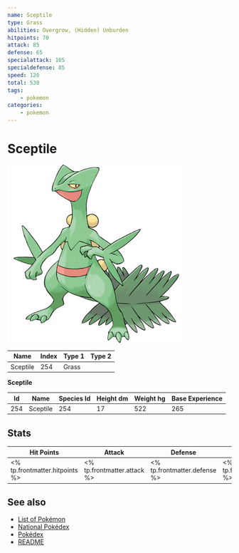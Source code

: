 ```yaml
---
name: Sceptile
type: Grass
abilities: Overgrow, (Hidden) Unburden
hitpoints: 70
attack: 85
defense: 65
specialattack: 105
specialdefense: 85
speed: 120
total: 530
tags:
    - pokemon
categories:
    - pokemon
---
```


# Sceptile


![Sceptile](images/254.png)

| **Name** | **Index** | **Type 1** | **Type 2** |
|----|----|----|----|
| Sceptile | 254 | Grass  |  |

**Sceptile** 




| **Id** | **Name** | **Species Id** | **Height dm** | **Weight hg** | **Base Experience** |
|--------|----------|----------------|------------|------------|---------------------|
| 254 | Sceptile | 254 | 17 | 522 | 265 |



## Stats

| **Hit Points** | **Attack** | **Defense** | **Special Attack** | **Special Defense** | **Speed** | **Total** |
|----------------|------------|-------------|--------------------|---------------------|-----------|-----------|
| <% tp.frontmatter.hitpoints %> | <% tp.frontmatter.attack %> | <% tp.frontmatter.defense %> | <% tp.frontmatter.specialattack %> | <% tp.frontmatter.specialdefense %> | <% tp.frontmatter.speed %> | <% tp.frontmatter.total %> |

## See also

- [List of Pokémon](../pokemon.md)
- [National Pokédex](../national_pokedex.md)
- [Pokédex](../pokedex.md)
- [README](../README.md)
